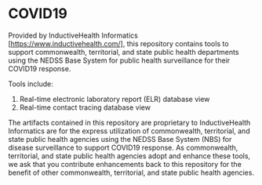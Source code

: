 # COVID19
Provided by InductiveHealth Informatics [https://www.inductivehealth.com/], this repository contains tools to support commonwealth, territorial, and state public health departments using the NEDSS Base System for public health surveillance for their COVID19 response.

Tools include:

1.	Real-time electronic laboratory report (ELR) database view
2.	Real-time contact tracing database view

The artifacts contained in this repository are proprietary to InductiveHealth Informatics are for the express utilization of commonwealth, territorial, and state public health agencies using the NEDSS Base System (NBS) for disease surveillance to support COVID19 response.  As  commonwealth, territorial, and state public health agencies adopt and enhance these tools, we ask that you contribute enhancements back to this repository for the benefit of other commonwealth, territorial, and state public health agencies.
